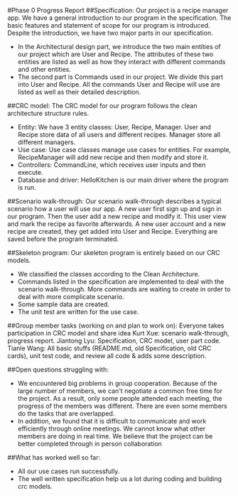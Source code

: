 #Phase 0 Progress Report
##Specification:
Our project is a recipe manager app. We have a general introduction to our program in the specification. The basic features and statement of scope for our program is introduced. Despite the introduction, we have two major parts in our specification.
- In the Architectural design part, we introduce the two main entities of our project which are User and Recipe. The attributes of these two entities are listed as well as how they interact with different commands and other entities.
- The second part is Commands used in our project. We divide this part into User and Recipe. All the commands User and Recipe will use are listed as well as their detailed description.

##CRC model:
The CRC model for our program follows the clean architecture structure rules.
- Entity: We have 3 entity classes: User, Recipe, Manager. User and Recipe store data of all users and different recipes. Manager store all different managers.
- Use case: Use case classes manage use cases for entities. For example, RecipeManager will add new recipe and then modify and store it.
- Controllers: CommandLine, which receives user inputs and then execute.
- Database and driver: HelloKitchen is our main driver where the program is run.

##Scenario walk-through:
Our scenario walk-through describes a typical scenario how a user will use our app. 
A new user first sign up and sign in our program. Then the user add a new recipe and modify it. This user view and mark the recipe as favorite afterwards. A new user account and a new recipe are created, they get added into User and Recipe. Everything are saved before the program terminated.


##Skeleton program:
Our skeleton program is entirely based on our CRC models.
- We classified the classes according to the Clean Architecture.
- Commands listed in the specification are implemented to deal with the scenario walk-through. More commands are waiting to create in order to deal with more complicate scenario.
- Some sample data are created.
- The unit test are written for the use case.

##Group member tasks (working on and plan to work on):
Everyone takes participation in CRC model and share idea
Kurt Xue: scenario walk-through, progress report.
Jiantong Lyu: Specification, CRC model, user part code.
Tianle Wang: All basic stuffs (README.md, old Specification, old CRC cards), unit test code, and review all code & adds some description.

##Open questions struggling with:
- We encountered big problems in group cooperation. Because of the large number of members, we can't negotiate a common free time for the project. As a result, only some people attended each meeting, the progress of the members was different. There are even some members do the tasks that are overlapped.
- In addition, we found that it is difficult to communicate and work efficiently through online meetings. We cannot know what other members are doing in real time. We believe that the project can be better completed through in person collaboration

##What has worked well so far:
- All our use cases run successfully.
- The well written specification help us a lot during coding and building crc models.
